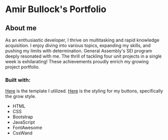 # Amir Bullock's Portfolio


## About me

As an enthusiastic developer, I thrive on multitasking and rapid knowledge acquisition. I enjoy diving into various topics, expanding my skills, and pushing my limits with determination. General Assembly's SEI program deeply resonated with me. The thrill of tackling four unit projects in a single week is exhilarating! These achievements proudly enrich my growing project portfolio.

### Built with:

[Here](https://templatemo.com/tm-458-lavish) is the template I utilized.
[Here](csswand.dev) is the styling for my buttons, specifically the grow style.

- HTML
- CSS
- Bootstrap
- JavaScript
- FontAwesome
- CssWand
